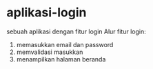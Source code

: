 # aplikasi-login
sebuah aplikasi dengan fitur login
Alur fitur login:
1. memasukkan email dan password
2. memvalidasi masukkan
3. menampilkan halaman beranda
